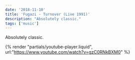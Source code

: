 ```yaml
---
date: '2018-11-10'
title: 'Fugazi - Turnover (Live 1991)'
description: "Absolutely classic."
tags: ['music']
---
```

Absolutely classic.<!-- excerpt -->

{% render "partials/youtube-player.liquid", url:"https://www.youtube.com/watch?v=gzC0RNkBXM0" %}